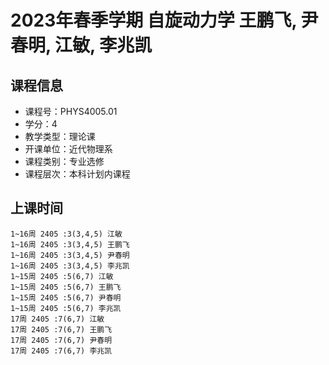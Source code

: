 # 2023年春季学期 自旋动力学 王鹏飞, 尹春明, 江敏, 李兆凯






## 课程信息

- 课程号：PHYS4005.01
- 学分：4
- 教学类型：理论课
- 开课单位：近代物理系
- 课程类别：专业选修
- 课程层次：本科计划内课程

## 上课时间

```
1~16周 2405 :3(3,4,5) 江敏
1~16周 2405 :3(3,4,5) 王鹏飞
1~16周 2405 :3(3,4,5) 尹春明
1~16周 2405 :3(3,4,5) 李兆凯
1~15周 2405 :5(6,7) 江敏
1~15周 2405 :5(6,7) 王鹏飞
1~15周 2405 :5(6,7) 尹春明
1~15周 2405 :5(6,7) 李兆凯
17周 2405 :7(6,7) 江敏
17周 2405 :7(6,7) 王鹏飞
17周 2405 :7(6,7) 尹春明
17周 2405 :7(6,7) 李兆凯
```

